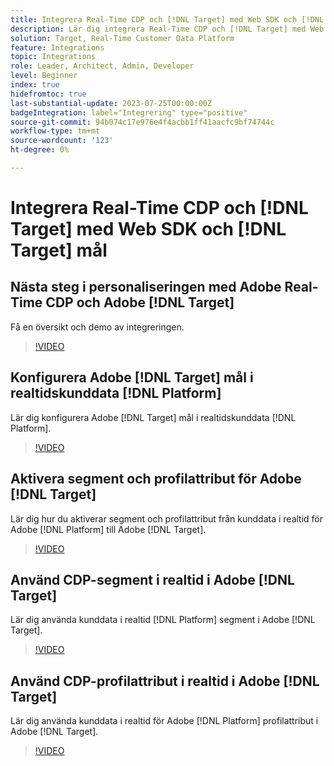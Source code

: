 ```yaml
---
title: Integrera Real-Time CDP och [!DNL Target] med Web SDK och [!DNL Target] mål
description: Lär dig integrera Real-Time CDP och [!DNL Target] med Web SDK och [!DNL Target] mål.
solution: Target, Real-Time Customer Data Platform
feature: Integrations
topic: Integrations
role: Leader, Architect, Admin, Developer
level: Beginner
index: true
hidefromtoc: true
last-substantial-update: 2023-07-25T00:00:00Z
badgeIntegration: label="Integrering" type="positive"
source-git-commit: 94b074c17e976e4f4acbb1ff41aacfc9bf74744c
workflow-type: tm+mt
source-wordcount: '123'
ht-degree: 0%

---
```



# Integrera Real-Time CDP och [!DNL Target] med Web SDK och [!DNL Target] mål

## Nästa steg i personaliseringen med Adobe Real-Time CDP och Adobe [!DNL Target]

Få en översikt och demo av integreringen.

>[!VIDEO](https://video.tv.adobe.com/v/340091?quality=12&learn=on)


## Konfigurera Adobe [!DNL Target] mål i realtidskunddata [!DNL Platform]

Lär dig konfigurera Adobe [!DNL Target] mål i realtidskunddata [!DNL Platform].

>[!VIDEO](https://video.tv.adobe.com/v/3418799/?learn=on)

## Aktivera segment och profilattribut för Adobe [!DNL Target]

Lär dig hur du aktiverar segment och profilattribut från kunddata i realtid för Adobe [!DNL Platform] till Adobe [!DNL Target].

>[!VIDEO](https://video.tv.adobe.com/v/3419036/?learn=on)

## Använd CDP-segment i realtid i Adobe [!DNL Target]

Lär dig använda kunddata i realtid [!DNL Platform] segment i Adobe [!DNL Target].

>[!VIDEO](https://video.tv.adobe.com/v/3419149/?learn=on)

## Använd CDP-profilattribut i realtid i Adobe [!DNL Target]

Lär dig använda kunddata i realtid för Adobe [!DNL Platform] profilattribut i Adobe [!DNL Target].

>[!VIDEO](https://video.tv.adobe.com/v/3419318/?learn=on)

